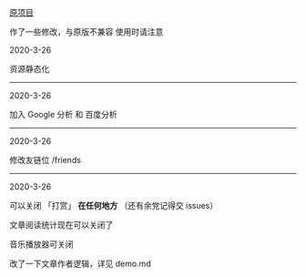 [原项目](https://github.com/honjun/hexo-theme-sakura)

作了一些修改，与原版不兼容
使用时请注意


2020-3-26

资源静态化


---


2020-3-26

加入 Google 分析 和 百度分析

---


2020-3-26

修改友链位 /friends

---

2020-3-26

可以关闭 「打赏」 **在任何地方** （还有余党记得交 issues）

文章阅读统计现在可以关闭了

音乐播放器可关闭

改了一下文章作者逻辑，详见 demo.md